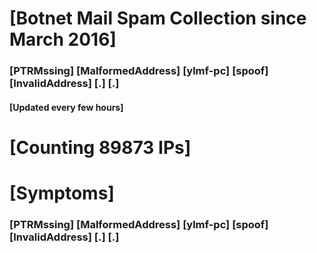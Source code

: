 # [Botnet Mail Spam Collection since March 2016]
### [PTRMssing] [MalformedAddress] [ylmf-pc] [spoof] [InvalidAddress] [.] [.]
#### [Updated every few hours]

# [Counting 89873 IPs]

# [Symptoms] 
###   [PTRMssing] [MalformedAddress] [ylmf-pc] [spoof] [InvalidAddress] [.] [.]
